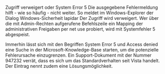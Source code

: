 Zugriff verweigert oder System Error 5
Die ausgegebene Fehlermeldung hilft - wie so häufig - nicht weiter. So meldet im Windows-Explorer der Dialog Windows-Sicherheit lapidar Der Zugriff wird verweigert. Wer über die mit Admin-Rechten aufgerufene Befehlszeile ein Mapping der administrativen Freigaben per net use probiert, wird mit Systemfehler 5 abgespeist.

Immerhin lässt sich mit den Begriffen System Error 5 und Access denied eine Suche in der Microsoft-Knowledge-Base starten, um die potenzielle Fehlerursache einzugrenzen. Ein Support-Dokument mit der Nummer 947232 verrät, dass es sich um das Standardverhalten seit Vista handelt. Der Eintrag nennt zudem eine Lösungsmöglichkeit.
